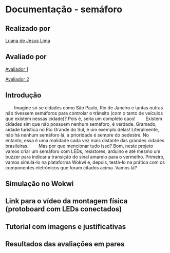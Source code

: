 # Documentação - semáforo
## Realizado por
<a href="https://www.linkedin.com/in/luana-de-jesus-lima/">Luana de Jesus Lima</a> 

## Avaliado por
<a href="">Avaliador 1</a>

<a href="">Avaliador 2</a>

## Introdução
&nbsp; &nbsp; &nbsp; &nbsp;Imagine só se cidades como São Paulo, Rio de Janeiro e tantas outras não tivessem semáforos para controlar o trânsito (com o tanto de veículos que existem nessas cidade)? Pois é, seria um completo caos!
&nbsp; &nbsp; &nbsp; &nbsp;Existem cidades sim que não possuem nenhum semáforo, é verdade. Gramado, cidade turística no Rio Grande do Sul, é um exemplo delas! Literalmente, não há nenhum semáforo lá, a prioridade é sempre do pedestre. No entanto, essa é uma realidade cada vez mais distante das grandes cidades brasileiras.
&nbsp; &nbsp; &nbsp; &nbsp;Mas por que mencionar tudo isso? Bom, neste projeto vamos criar um semáforo com LEDs, resistores, arduino e até mesmo um buzzer para indicar a transição do sinal amarelo para o vermelho. Primeiro, vamos simulá-lo na plataforma Wokwi e, depois, testá-lo na prática com os componentes eletrônicos que foram citados acima. Vamos lá?

## Simulação no Wokwi

## Link para o vídeo da montagem física (protoboard com LEDs conectados)

## Tutorial com imagens e justificativas

## Resultados das avaliações em pares